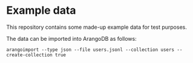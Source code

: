 # Example data

This repository contains some made-up example data for test purposes.

The data can be imported into ArangoDB as follows:
```
arangoimport --type json --file users.jsonl --collection users --create-collection true
```
